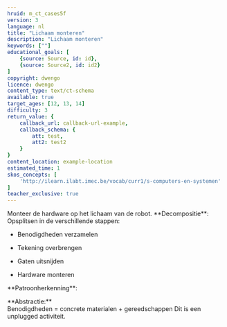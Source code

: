 ```yaml
---
hruid: m_ct_cases5f
version: 3
language: nl
title: "Lichaam monteren"
description: "Lichaam monteren"
keywords: [""]
educational_goals: [
    {source: Source, id: id}, 
    {source: Source2, id: id2}
]
copyright: dwengo
licence: dwengo
content_type: text/ct-schema
available: true
target_ages: [12, 13, 14]
difficulty: 3
return_value: {
    callback_url: callback-url-example,
    callback_schema: {
        att: test,
        att2: test2
    }
}
content_location: example-location
estimated_time: 1
skos_concepts: [
    'http://ilearn.ilabt.imec.be/vocab/curr1/s-computers-en-systemen'
]
teacher_exclusive: true
---
```


<context>
Monteer de hardware op het lichaam van de robot.
</context>
<decomposition>
**Decompositie**: Opsplitsen in de verschillende stappen:<br>
<ul><li>Benodigdheden verzamelen</li></ul>
<ul><li>Tekening overbrengen</li></ul>
<ul><li>Gaten uitsnijden</li></ul>
<ul><li>Hardware monteren</li></ul>
</decomposition>
<patternRecognition>
**Patroonherkenning**:<br>
<ul><liGaten uitsnijden / hardware monteren gebeurt steeds op dezelfde manier </li></ul>
</patternRecognition>
<abstraction>
**Abstractie:**<br>
Benodigdheden = concrete materialen + gereedschappen
</abstraction>
<algorithms>

</algorithms>
<implementation>
Dit is een unplugged activiteit.
</implementation>
